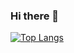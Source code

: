### Hi there 👋

[![Top Langs](https://github-readme-stats.vercel.app/api/top-langs/?username=mateus228leal)](https://github.com/anuraghazra/github-readme-stats)
<!--
**mateus228leal/mateus228leal** is a ✨ _special_ ✨ repository because its `README.md` (this file) appears on your GitHub profile.

Here are some ideas to get you started:

- 🔭 I’m currently working on ...
- 🌱 I’m currently learning ...
- 👯 I’m looking to collaborate on ...
- 🤔 I’m looking for help with ...
- 💬 Ask me about ...
- 📫 How to reach me: ...
- 😄 Pronouns: ...
⚡ Fun fact: teste...
-->

